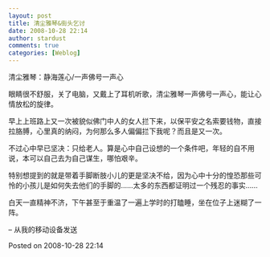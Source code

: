 ```yaml
---
layout: post
title: 清尘雅琴&街头乞讨
date: 2008-10-28 22:14
author: stardust
comments: true
categories: [Weblog]
---
```

清尘雅琴：静海莲心/一声佛号一声心

眼睛很不舒服，关了电脑，又戴上了耳机听歌，清尘雅琴一声佛号一声心，能让心情放松的旋律。

早上上班路上又一次被貌似佛门中人的女人拦下来，以保平安之名索要钱物，直接拉胳膊，心里真的纳闷，为何那么多人偏偏拦下我呢？而且是又一次。

不过心中早已坚决：只给老人。算是心中自己设想的一个条件吧，年轻的自不用说，本可以自己去为自己谋生，哪怕艰辛。

特别想提到的就是带着手脚断肢小儿的更是坚决不给，因为心中十分的惶恐那些可怜的小孩儿是如何失去他们的手脚的……太多的东西都证明过一个残忍的事实……

白天一直精神不济，下午甚至于重温了一遍上学时的打瞌睡，坐在位子上迷糊了一阵。

– 从我的移动设备发送

Posted on 2008-10-28 22:14
